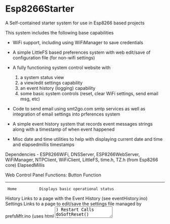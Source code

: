 # Esp8266Starter
A Self-contained starter system for use in Esp8266 based projects

This system includes the following base capabilities
 - WiFi support, including using WiFiManager to save credentials
 - A simple LittleFS based preferences system with web edit/save of configuration file (for non-wifi settings)
 - A fully functioning system control website with 
    1) a system status view
    2) a view/edit settings capability
    3) an event history (logging) capability
    4) some basic system controls (reset, clear WiFi settings, send email msg, etc)
    
 - Code to send email using smt2go.com smtp services as well as integration of email settings into prferences system
 - A simple event history system that records event messages strings along with a timestamp of when event happened
 - Misc date and time utilities to help with displaying current date and time and elapsedmillis timestamps
 
 Dependencies - ESP8266WiFi, DNSServer, ESP8266WebServer, WiFiManager, 
                NTPClient, WiFiClient, LittleFS, time.h, TZ.h (from Esp8266 core)
                ElapsedMillis

Web Control Panel Functions:
    Button            Function
  -----------      -----------------
     Home          Displays basic operational status
   History         Links to a page with the Event History (see eventHistory.ino)
   Settings        Links to a page to edit/save the settings file managed by prefsMfr.ino  (uses html <textarea>)
   Restart         Calls doSoftReset() function in Esp8266Starter.ino to inits counters, timers, etc
  Send Mail 1      Results in a call to sendmail(1) through a helper function in Esp8266Starter.ino
  Send Mail 2      Results in a call to sendmail(2) through a helper function in Esp8266Starter.ino
  Erase WiFi       calls WiFiManager.resetSettings() then ESP.reset() (after confirm popup)
  Hard Reset       calls ESP.reset() (after confirm popup) 
